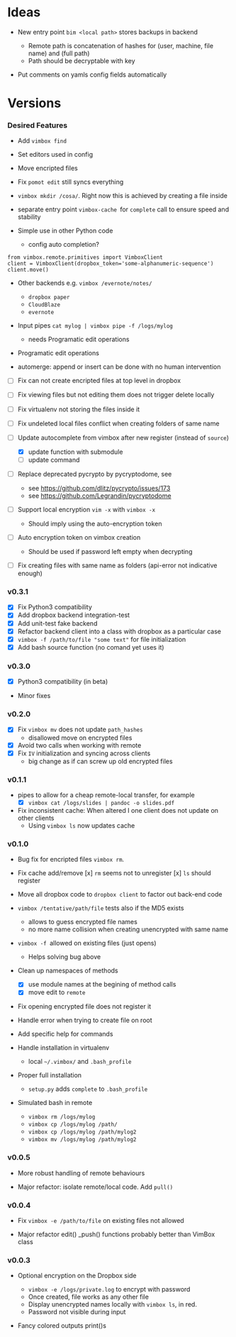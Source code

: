 # Ideas

* New entry point `bim <local path>` stores backups in backend
  - Remote path is concatenation of hashes for (user, machine, file name) and
    (full path)  
  - Path should be decryptable with key  

* Put comments on yamls config fields automatically

# Versions

### Desired Features

* Add `vimbox find` 

* Set editors used in config

* Move encripted files

* Fix `pomot edit` still syncs everything

* `vimbox mkdir /cosa/`. Right now this is achieved by creating a file inside

* separate entry point `vimbox-cache `for `complete` call to ensure speed and
  stability

* Simple use in other Python code 
    - config auto completion?

```
from vimbox.remote.primitives import VimboxClient
client = VimboxClient(dropbox_token='some-alphanumeric-sequence')
client.move()
```

* Other backends e.g. `vimbox /evernote/notes/`
    - `dropbox paper` 
    - `CloudBlaze` 
    - `evernote` 

* Input pipes `cat mylog | vimbox pipe -f /logs/mylog`
    - needs Programatic edit operations
* Programatic edit operations

* automerge: append or insert can be done with no human intervention

- [ ] Fix can not create encripted files at top level in dropbox
- [ ] Fix viewing files but not editing them does not trigger delete locally
- [ ] Fix virtualenv not storing the files inside it
- [ ] Fix undeleted local files conflict when creating folders of same name

- [ ] Update autocomplete from vimbox after new register (instead of `source`)
    - [x] update function with submodule
    - [ ] update command

- [ ] Replace deprecated pycrypto by pycryptodome, see
    - see https://github.com/dlitz/pycrypto/issues/173 
    - see https://github.com/Legrandin/pycryptodome
- [ ] Support local encryption `vim -x` with `vimbox -x`
    - Should imply using the auto-encryption token

- [ ] Auto encryption token on vimbox creation
    - Should be used if password left empty when decrypting

- [ ] Fix creating files with same name as folders (api-error not indicative
      enough)

### v0.3.1

- [x] Fix Python3 compatibility 
- [x] Add dropbox backend integration-test
- [x] Add unit-test fake backend
- [x] Refactor backend client into a class with dropbox as a particular case
- [x] `vimbox -f /path/to/file "some text"` for file initialization
- [x] Add bash source function (no comand yet uses it)

### v0.3.0

- [x] Python3 compatibility (in beta)
- Minor fixes

### v0.2.0

- [x] Fix `vimbox mv` does not update `path_hashes`
    - disallowed move on encrypted files
- [x] Avoid two calls when working with remote
- [x] Fix `IV` initialization and syncing across clients
    - big change as if can screw up old encrypted files

### v0.1.1

* pipes to allow for a cheap remote-local transfer, for example
    - [x] `vimbox cat /logs/slides | pandoc -o slides.pdf`

* Fix inconsistent cache: When altered I one client does not update on other clients
    - Using `vimbox ls` now updates cache

### v0.1.0

* Bug fix for encripted files `vimbox rm`.

* Fix cache add/remove
    [x] `rm` seems not to unregister
    [x] `ls` should register

* Move all dropbox code to `dropbox client` to factor out back-end code

* `vimbox /tentative/path/file` tests also if the MD5 exists
    - allows to guess encrypted file names
    - no more name collision when creating unencrypted with same name

* `vimbox -f `allowed on existing files (just opens)
    - Helps solving bug above

* Clean up namespaces of methods
    - [x] use module names at the begining of method calls
    - [x] move edit to `remote`

* Fix opening encrypted file does not register it

* Handle error when trying to create file on root

* Add specific help for commands

* Handle installation in virtualenv
    - local `~/.vimbox/` and `.bash_profile`

* Proper full installation
    - `setup.py` adds `complete` to `.bash_profile`

* Simulated bash in remote

    - `vimbox rm /logs/mylog`
    - `vimbox cp /logs/mylog /path/`
    - `vimbox cp /logs/mylog /path/mylog2`
    - `vimbox mv /logs/mylog /path/mylog2`

### v0.0.5

* More robust handling of remote behaviours

* Major refactor: isolate remote/local code. Add `pull()`

### v0.0.4

* Fix `vimbox -e /path/to/file` on existing files not allowed

* Major refactor edit() _push() functions probably better than VimBox class

### v0.0.3

* Optional encryption on the Dropbox side
    - `vimbox -e /logs/private.log` to encrypt with password
    - Once created, file works as any other file
    - Display unencrypted names locally with `vimbox ls`, in red.
    - Password not visible during input

* Fancy colored outputs print()s
